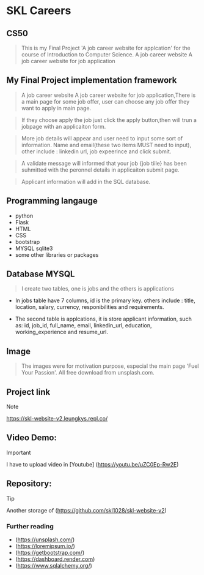 # SKL Careers

## CS50
>This is my Final Project 'A job career website for applcation' for the course of Introduction to Computer Science. A job career website A job career website for job application

## My Final Project implementation framework
>A job career website A job career website for job application,There is a main page for some job offer, user can choose any job offer they want to apply in main page.

>If they choose apply the job just click the apply button,then will trun a jobpage with an applicaiton form.

>More job details will appear and user need to input some sort of information.  Name and email(these two items MUST need to input), other include : linkedin url, job expeerince and click submit.

>A validate message will informed that your job {job tiile} has been suhmitted with the peronnel details in applicaiton submit page.

>Applicant information will add in the SQL database.

## Programming langauge
+ python
+ Flask
+ HTML
+ CSS
+ bootstrap
+ MYSQL sqlite3
+ some other libraries or packages

## Database MYSQL
>I create two tables, one is jobs and the others is applications

- In jobs table have 7 columns, id is the primary key. others include : title, location, salary, currency, responibilities and requirements.

- The second table is applcations, it is store applicant information, such as: id, job_id, full_name, email, linkedin_url, education, working_experience and resume_url.

## Image
> The images were for motivation purpose, especial the main page 'Fuel Your Passion'.  All free download from unsplash.com.

## Project link
>[!Note]
>https://skl-website-v2.leungkys.repl.co/

## Video Demo:
>[!Important]
> I have to upload video in [Youtube] (https://youtu.be/uZC0Ep-Rw2E)

## Repository:
>[!Tip]
> Another storage of (https://github.com/skl1028/skl-website-v2)

### Further reading
+ (https://unsplash.com/)
+ (https://loremipsum.io/)
+ (https://getbootstrap.com/)
+ (https://dashboard.render.com)
+ (https://www.sqlalchemy.org/)